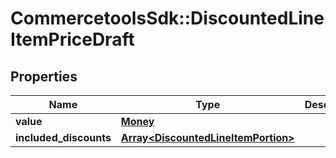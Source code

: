 # CommercetoolsSdk::DiscountedLineItemPriceDraft

## Properties
Name | Type | Description | Notes
------------ | ------------- | ------------- | -------------
**value** | [**Money**](Money.md) |  | [optional] 
**included_discounts** | [**Array&lt;DiscountedLineItemPortion&gt;**](DiscountedLineItemPortion.md) |  | [optional] 

